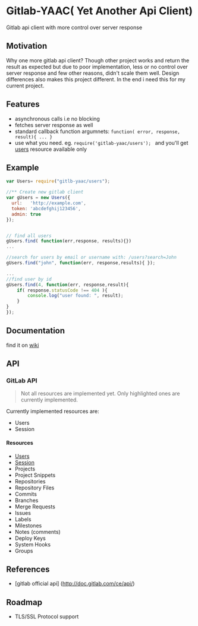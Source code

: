 # Gitlab-YAAC( Yet Another Api Client)

Gitlab api client with more control over server response


Motivation
-------------

Why one more gitlab api client? Though other project works and return the result as expected but due to poor implementation,  less or no control over server response and few other reasons, didn't scale them well. 
Design differences also makes this project different. 
In the end i need this for my current project.

Features
------------

- asynchronous calls i.e no blocking
- fetches server response as well
- standard callback function argumnets:   `function( error, response, result){ ... } `
- use what you need. eg. `require('gitlab-yaac/users'); ` and you'll get [users](http://doc.gitlab.com/ce/api/users.html) resource available only

Example
-------------

``` js
var Users= require("gitlb-yaac/users");

//** Create new gitlab client
var gUsers = new Users({
  url:   'http://example.com',
  token: 'abcdefghij123456',
  admin: true
});


// find all users
gUsers.find( function(err,response, results){})
...

//search for users by email or username with: /users?search=John
gUsers.find("john", function(err, response,results){ });

...
//find user by id
gUsers.find(4, function(err, response,result){ 
	if( response.statusCode !== 404 ){
		console.log("user found: ", result);
	}
}
});

```

Documentation
-------------------

find it on [wiki](https://github.com/sahilsk/Gitlab-YAAC/wiki)

API
-------------

### GitLab API

>  Not all resources are implemented yet. Only highlighted ones are currently implemented.

Currently implemented resources are:

- Users
- Session

#### Resources

- [Users](http://doc.gitlab.com/ce/api/users.html)
- [Session](http://doc.gitlab.com/ce/api/session.html)
- Projects
- Project Snippets
- Repositories
- Repository Files
- Commits
- Branches
- Merge Requests
- Issues
- Labels
- Milestones
- Notes (comments)
- Deploy Keys
- System Hooks
- Groups


References
-----------------

- [gitlab official api] (http://doc.gitlab.com/ce/api/)


Roadmap
-----------

- TLS/SSL Protocol support
